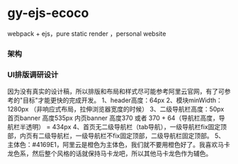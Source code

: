 # gy-ejs-ecoco
webpack + ejs，pure static render ，personal website

### 架构

### UI排版调研设计
因为没有真实的设计稿，所以排版和布局和样式尽可能参考阿里云官网，有了可参考的"目标"才能更快的完成开发。
1、header高度：64px
2、模块minWidth：1280px （非响应式布局，拉伸浏览器宽度的时候） 
3、二级导航栏高度：50px
    首页banner 高度535px
    内页banner 高度370 或者 370 + 64（导航栏高度，导航栏半透明） = 434px
4、首页无二级导航栏（tab导航），一级导航栏fix固定顶部，内页有二级导航栏，一级导航栏不fix固定顶部，二级导航栏固定顶部。
5、主体色：#4169E1，阿里云是橙色为主体色，我们就不要用橙色好了。我喜欢马卡龙色系，然后整个风格的话就保持马卡龙吧，所以其他马卡龙色作为辅色。


